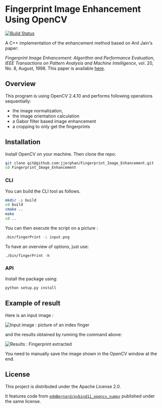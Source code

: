 # Fingerprint Image Enhancement Using OpenCV

[![Build Status](https://travis-ci.org/jjerphan/Fingerprint_Image_Enhancement.svg?branch=master)](https://travis-ci.org/jjerphan/Fingerprint_Image_Enhancement)

A C++ implementation of the enhancement method based on Anil Jain's paper:

*Fingerprint Image Enhancement: Algorithm and Performance Evaluation*, *IEEE Transactions on Pattern Analysis and Machine Intelligence*, vol. 20, No. 8, August, 1998. This paper is available [here](https://www.google.fr/url?sa=t&rct=j&q=&esrc=s&source=web&cd=3&cad=rja&uact=8&ved=0ahUKEwjZgPWX5bTYAhWHblAKHTteCPUQFghFMAI&url=http%3A%2F%2Fwww.math.tau.ac.il%2F~turkel%2Fimagepapers%2Ffingerprint.pdf&usg=AOvVaw35b-7mvIizEjNnV54_rrRq).

## Overview
This program is using OpenCV 2.4.10 and performs following operations sequentially:
 - the image normalization,
 - the image orientation calculation
 - a Gabor filter based image enhancement
 - a cropping to only get the fingerprints

## Installation

Install OpenCV on your machine. Then clone the repo:

```bash
git clone git@github.com:jjerphan/Fingerprint_Image_Enhancement.git
cd Fingerprint_Image_Enhancement
```

### CLI

You can build the CLI tool as follows.
```bash
mkdir -p build
cd build
cmake ..
make
cd ..
```

You can then execute the script on a picture :
```bash
.bin/fingerPrint -i input.png
```

To have an overview of options, just use:
```
./bin/fingerPrint -h
```


### API

Install the package using:
```bash
python setup.py install
```

## Example of result
Here is an input image :

![Input image : picture of an index finger](doc/input.png)

and the results obtained by running the command above:

![Results : Fingerprint extracted](doc/result.png)

You need to manually save the image shown in the OpenCV window at the end.

## License

This project is distributed under the Apache License 2.0.

It features code from [`edmBernard/pybind11_opencv_numpy`](https://github.com/edmBernard/pybind11_opencv_numpy)
published under the same license.
